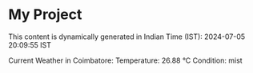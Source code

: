 # My Project

This content is dynamically generated in Indian Time (IST): 2024-07-05 20:09:55 IST


Current Weather in Coimbatore:
Temperature: 26.88 °C
Condition: mist
